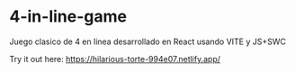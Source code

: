 # 4-in-line-game
Juego clasico de 4 en linea desarrollado en React usando VITE y JS+SWC

Try it out here: https://hilarious-torte-994e07.netlify.app/